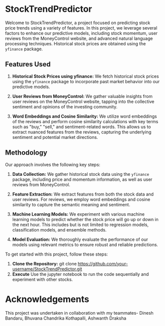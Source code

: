 # StockTrendPredictor

Welcome to StockTrendPredictor, a project focused on predicting stock price trends using a variety of features. In this project, we leverage several factors to enhance our predictive models, including stock momentum, user reviews from the MoneyControl website, and advanced natural language processing techniques. Historical stock prices are obtained using the `yfinance` package.

## Features Used

1. **Historical Stock Prices using yfinance:**
   We fetch historical stock prices using the `yfinance` package to incorporate past market behavior into our predictive models.

2. **User Reviews from MoneyControl:**
   We gather valuable insights from user reviews on the MoneyControl website, tapping into the collective sentiment and opinions of the investing community.

3. **Word Embeddings and Cosine Similarity:**
   We utilize word embeddings of the reviews and perform cosine similarity calculations with key terms such as "buy," "sell," and sentiment-related words. This allows us to extract nuanced features from the reviews, capturing the underlying sentiment and potential market directions.

## Methodology

Our approach involves the following key steps:

1. **Data Collection:**
   We gather historical stock data using the `yfinance` package, including price and momentum information, as well as user reviews from MoneyControl.

2. **Feature Extraction:**
   We extract features from both the stock data and user reviews. For reviews, we employ word embeddings and cosine similarity to capture the semantic meaning and sentiment.

3. **Machine Learning Models:**
   We experiment with various machine learning models to predict whether the stock price will go up or down in the next hour. This includes but is not limited to regression models, classification models, and ensemble methods.

4. **Model Evaluation:**
   We thoroughly evaluate the performance of our models using relevant metrics to ensure robust and reliable predictions.

To get started with this project, follow these steps:

1. **Clone the Repository:** git clone https://github.com/your-username/StockTrendPredictor.git
2. **Execute** Use the jupyter notebook to run the code sequentially and experiment with other stocks.

# Acknowledgements

This project was undertaken in collaboration with my teammates- Dinesh Bandaru, Bhuvana Chandrika Kothapalli, Ashwanth Draksha
